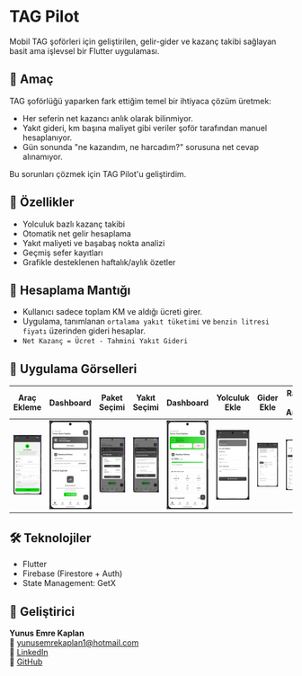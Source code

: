 # TAG Pilot

Mobil TAG şoförleri için geliştirilen, gelir-gider ve kazanç takibi sağlayan basit ama işlevsel bir Flutter uygulaması.

## 🎯 Amaç

TAG şoförlüğü yaparken fark ettiğim temel bir ihtiyaca çözüm üretmek:
- Her seferin net kazancı anlık olarak bilinmiyor.
- Yakıt gideri, km başına maliyet gibi veriler şoför tarafından manuel hesaplanıyor.
- Gün sonunda "ne kazandım, ne harcadım?" sorusuna net cevap alınamıyor.

Bu sorunları çözmek için TAG Pilot'u geliştirdim.

## 🚀 Özellikler

- Yolculuk bazlı kazanç takibi
- Otomatik net gelir hesaplama
- Yakıt maliyeti ve başabaş nokta analizi
- Geçmiş sefer kayıtları
- Grafikle desteklenen haftalık/aylık özetler

## 🧮 Hesaplama Mantığı

- Kullanıcı sadece toplam KM ve aldığı ücreti girer.
- Uygulama, tanımlanan `ortalama yakıt tüketimi` ve `benzin litresi fiyatı` üzerinden gideri hesaplar.
- `Net Kazanç = Ücret - Tahmini Yakıt Gideri`

## 📱 Uygulama Görselleri

|                                              Araç Ekleme | Dashboard | Paket Seçimi | Yakıt Seçimi | Dashboard | Yolculuk Ekle | Gider Ekle | Rapor & Analiz | Rapor & Analiz |
|--------------------------------------------------------------------------------------------|---------------------------------------|---------------------------------------|---------------------------------------|---------------------------------------|---------------------------------------|---------------------------------------|---------------------------------------|---------------------------------------|
| ![Ekran1](https://github.com/yunusemrekaplan/tag_pilot/blob/master/screenshots/aracekle.png) | ![Ekran2](https://github.com/yunusemrekaplan/tag_pilot/blob/master/screenshots/dash1.png) | ![Ekran3](https://github.com/yunusemrekaplan/tag_pilot/blob/master/screenshots/paketsec.png) | ![Ekran4](https://github.com/yunusemrekaplan/tag_pilot/blob/master/screenshots/yakitsec.png) | ![Ekran5](https://github.com/yunusemrekaplan/tag_pilot/blob/master/screenshots/dash2.png) | ![Ekran6](https://github.com/yunusemrekaplan/tag_pilot/blob/master/screenshots/yolculukekle.png) | ![Ekran7](https://github.com/yunusemrekaplan/tag_pilot/blob/master/screenshots/giderekle.png) | ![Ekran8](https://github.com/yunusemrekaplan/tag_pilot/blob/master/screenshots/raporanaliz1.png) | ![Ekran9](https://github.com/yunusemrekaplan/tag_pilot/blob/master/screenshots/raporanaliz2.png) |

## 🛠️ Teknolojiler

- Flutter
- Firebase (Firestore + Auth)
- State Management: GetX

## 👤 Geliştirici

**Yunus Emre Kaplan**  
📧 yunusemrekaplan1@hotmail.com  
🔗 [LinkedIn](https://www.linkedin.com/in/yunus-emre-kaplan-203b05234)  
🐙 [GitHub](https://github.com/yunusemrekaplan)
